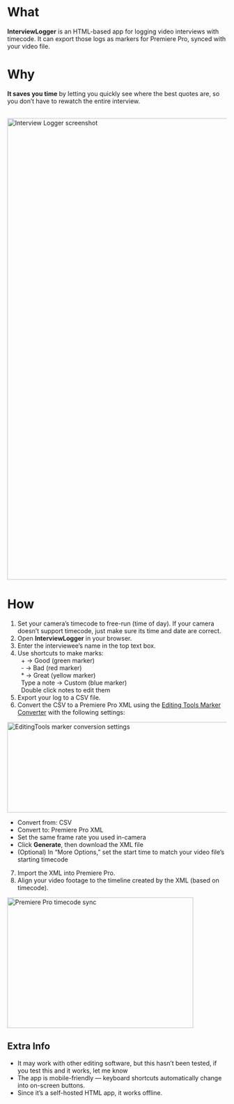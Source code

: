 <h1>What</h1>
<p><b>InterviewLogger</b> is an HTML-based app for logging video interviews with timecode. It can export those logs as markers for Premiere Pro, synced with your video file.</p>

<h1>Why</h1>
<p><b>It saves you time</b> by letting you quickly see where the best quotes are, so you don’t have to rewatch the entire interview.</p>

<br>

<img width="1911" height="1060" alt="Interview Logger screenshot" src="https://github.com/user-attachments/assets/0c0f4b3f-290c-4c17-9063-d622a4c95ac6" />

<h1>How</h1> 
<ol>
  <li>Set your camera’s timecode to free-run (time of day). If your camera doesn’t support timecode, just make sure its time and date are correct.</li>
  <li>Open <b>InterviewLogger</b> in your browser.</li>
  <li>Enter the interviewee’s name in the top text box.</li>
  <li>Use shortcuts to make marks:<br>
    &nbsp;&nbsp;+ → Good (green marker)<br>
    &nbsp;&nbsp;- → Bad (red marker)<br>
    &nbsp;&nbsp;* → Great (yellow marker)<br>
    &nbsp;&nbsp;Type a note → Custom (blue marker) <br>
    &nbsp;&nbsp;Double click notes to edit them
  </li>
  <li>Export your log to a CSV file.</li>
  <li>Convert the CSV to a Premiere Pro XML using the <a href="https://editingtools.io/marker/" target="_blank">Editing Tools Marker Converter</a> with the following settings:</li>
</ol>

<img width="704" height="208" alt="EditingTools marker conversion settings" src="https://github.com/user-attachments/assets/6d410bb2-4f81-4f35-9a56-0f82ae26b7b6" />

<ul>
  <li>Convert from: CSV</li>
  <li>Convert to: Premiere Pro XML</li>
  <li>Set the same frame rate you used in-camera</li>
  <li>Click <b>Generate</b>, then download the XML file</li>
  <li>(Optional) In “More Options,” set the start time to match your video file’s starting timecode</li>
</ul>

<ol start="7">
  <li>Import the XML into Premiere Pro.</li>
  <li>Align your video footage to the timeline created by the XML (based on timecode).</li>
</ol>

<img width="427" height="300" alt="Premiere Pro timecode sync" src="https://github.com/user-attachments/assets/c0757f4b-5a54-410b-9007-8c0751ec6b89" />
<h2>Extra Info</h2>
<ul>
  <li>It may work with other editing software, but this hasn’t been tested, if you test this and it works, let me know</li>
  <li>The app is mobile-friendly — keyboard shortcuts automatically change into on-screen buttons.</li>
  <li>Since it’s a self-hosted HTML app, it works offline.</li>
</ul>
